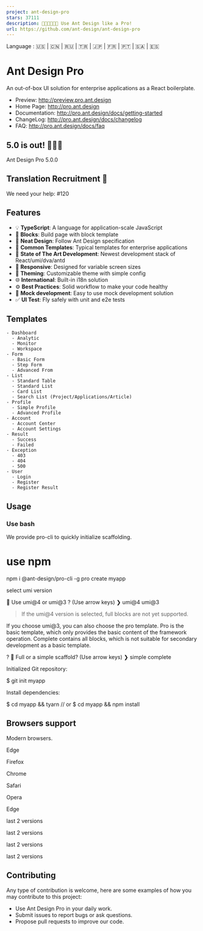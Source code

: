 ```yaml
---
project: ant-design-pro
stars: 37111
description: 👨🏻‍💻👩🏻‍💻 Use Ant Design like a Pro!
url: https://github.com/ant-design/ant-design-pro
---
```


Language : 🇺🇸 | 🇨🇳 | 🇷🇺 | 🇹🇷 | 🇯🇵 | 🇫🇷 | 🇵🇹 | 🇸🇦 | 🇪🇸

Ant Design Pro
==============

An out-of-box UI solution for enterprise applications as a React boilerplate.

-   Preview: http://preview.pro.ant.design
-   Home Page: http://pro.ant.design
-   Documentation: http://pro.ant.design/docs/getting-started
-   ChangeLog: http://pro.ant.design/docs/changelog
-   FAQ: http://pro.ant.design/docs/faq

5.0 is out! 🎉🎉🎉
------------------

Ant Design Pro 5.0.0

Translation Recruitment 📢
--------------------------

We need your help: #120

Features
--------

-   💡 **TypeScript**: A language for application-scale JavaScript
-   📜 **Blocks**: Build page with block template
-   💎 **Neat Design**: Follow Ant Design specification
-   📐 **Common Templates**: Typical templates for enterprise applications
-   🚀 **State of The Art Development**: Newest development stack of React/umi/dva/antd
-   📱 **Responsive**: Designed for variable screen sizes
-   🎨 **Theming**: Customizable theme with simple config
-   🌐 **International**: Built-in i18n solution
-   ⚙️ **Best Practices**: Solid workflow to make your code healthy
-   🔢 **Mock development**: Easy to use mock development solution
-   ✅ **UI Test**: Fly safely with unit and e2e tests

Templates
---------

```
- Dashboard
  - Analytic
  - Monitor
  - Workspace
- Form
  - Basic Form
  - Step Form
  - Advanced From
- List
  - Standard Table
  - Standard List
  - Card List
  - Search List (Project/Applications/Article)
- Profile
  - Simple Profile
  - Advanced Profile
- Account
  - Account Center
  - Account Settings
- Result
  - Success
  - Failed
- Exception
  - 403
  - 404
  - 500
- User
  - Login
  - Register
  - Register Result
```

Usage
-----

### Use bash

We provide pro-cli to quickly initialize scaffolding.

# use npm
npm i @ant-design/pro-cli -g
pro create myapp

select umi version

🐂 Use umi@4 or umi@3 ? (Use arrow keys)
❯ umi@4
  umi@3

> If the umi@4 version is selected, full blocks are not yet supported.

If you choose umi@3, you can also choose the pro template. Pro is the basic template, which only provides the basic content of the framework operation. Complete contains all blocks, which is not suitable for secondary development as a basic template.

? 🚀 Full or a simple scaffold? (Use arrow keys)
❯ simple
  complete

Initialized Git repository:

$ git init myapp

Install dependencies:

$ cd myapp && tyarn
// or
$ cd myapp && npm install

Browsers support
----------------

Modern browsers.

  
Edge

  
Firefox

  
Chrome

  
Safari

  
Opera

Edge

last 2 versions

last 2 versions

last 2 versions

last 2 versions

Contributing
------------

Any type of contribution is welcome, here are some examples of how you may contribute to this project:

-   Use Ant Design Pro in your daily work.
-   Submit issues to report bugs or ask questions.
-   Propose pull requests to improve our code.
